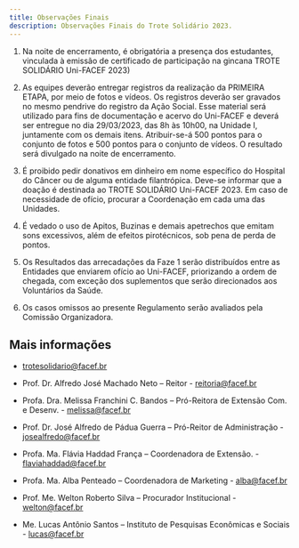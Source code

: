 ```yaml
---
title: Observações Finais
description: Observações Finais do Trote Solidário 2023.
---
```


1. Na noite de encerramento, é obrigatória a presença dos estudantes, vinculada à emissão de certificado de participação na gincana TROTE SOLIDÁRIO Uni-FACEF 2023)

2. As equipes deverão entregar registros da realização da PRIMEIRA ETAPA, por meio de fotos e vídeos. Os registros deverão ser gravados no mesmo pendrive do registro da Ação Social. Esse material será utilizado para fins de documentação e acervo do Uni-FACEF e deverá ser entregue no dia 29/03/2023, das 8h às 10h00, na Unidade I, juntamente com os demais itens. Atribuir-se-á 500 pontos para o conjunto de fotos e 500 pontos para o conjunto de vídeos. O resultado será divulgado na noite de encerramento.

3. É proibido pedir donativos em dinheiro em nome específico do Hospital do Câncer ou de alguma entidade filantrópica. Deve-se informar que a doação é destinada ao TROTE SOLIDÁRIO Uni-FACEF 2023. Em caso de necessidade de ofício, procurar a Coordenação em cada uma das Unidades.

4. É vedado o uso de Apitos, Buzinas e demais apetrechos que emitam sons excessivos, além de efeitos pirotécnicos, sob pena de perda de pontos.

5. Os Resultados das arrecadações da Faze 1 serão distribuídos entre as Entidades que enviarem ofício ao Uni-FACEF, priorizando a ordem de chegada, com exceção dos suplementos que serão direcionados aos Voluntários da Saúde.

6. Os casos omissos ao presente Regulamento serão avaliados pela Comissão Organizadora.

## Mais informações

- trotesolidario@facef.br

- Prof. Dr. Alfredo José Machado Neto – Reitor - reitoria@facef.br
- Profa. Dra. Melissa Franchini C. Bandos – Pró-Reitora de Extensão Com. e Desenv. - melissa@facef.br
- Prof. Dr. José Alfredo de Pádua Guerra – Pró-Reitor de Administração - josealfredo@facef.br
- Profa. Ma. Flávia Haddad França – Coordenadora de Extensão. - flaviahaddad@facef.br
- Profa. Ma. Alba Penteado – Coordenadora de Marketing - alba@facef.br
- Prof. Me. Welton Roberto Silva – Procurador Institucional - welton@facef.br
- Me. Lucas Antônio Santos – Instituto de Pesquisas Econômicas e Sociais - lucas@facef.br

